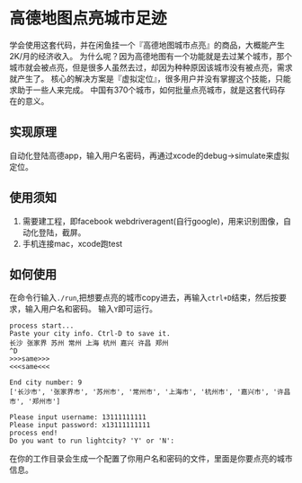 # 高德地图点亮城市足迹
学会使用这套代码，并在闲鱼挂一个『高德地图城市点亮』的商品，大概能产生2K/月的经济收入。
为什么呢？因为高德地图有一个功能就是去过某个城市，那个城市就会被点亮，但是很多人虽然去过，却因为种种原因该城市没有被点亮，需求就产生了。
核心的解决方案是『虚拟定位』，很多用户并没有掌握这个技能，只能求助于一些人来完成。
中国有370个城市，如何批量点亮城市，就是这套代码存在的意义。

## 实现原理
自动化登陆高德app，输入用户名密码，再通过xcode的debug->simulate来虚拟定位。

## 使用须知
1. 需要建工程，即facebook webdriveragent(自行google)，用来识别图像，自动化登陆，截屏。
2. 手机连接mac，xcode跑test

## 如何使用
在命令行输入`./run`,把想要点亮的城市copy进去，再输入`ctrl+D`结束，然后按要求，输入用户名和密码。
输入`Y`即可运行。
```
process start...
Paste your city info. Ctrl-D to save it.
长沙 张家界 苏州 常州 上海 杭州 嘉兴 许昌 郑州
^D
>>>same>>>
<<<same<<<

End city number: 9
['长沙市', '张家界市', '苏州市', '常州市', '上海市', '杭州市', '嘉兴市', '许昌市', '郑州市']

Please input username: 13111111111
Please input password: x13111111111
process end!
Do you want to run lightcity? 'Y' or 'N':
```
在你的工作目录会生成一个配置了你用户名和密码的文件，里面是你要点亮的城市信息。

